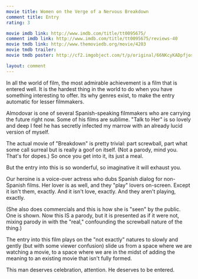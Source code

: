 ```yaml
---
movie title: Women on the Verge of a Nervous Breakdown
comment title: Entry
rating: 3

movie imdb link: http://www.imdb.com/title/tt0095675/
comment imdb link: http://www.imdb.com/title/tt0095675/reviews-40
movie tmdb link: http://www.themoviedb.org/movie/4203
movie tmdb trailer: 
movie tmdb poster: http://cf2.imgobject.com/t/p/original/66NKcyKADpfjosvBgCoQ9Ib7otA.jpg

layout: comment
---
```


In all the world of film, the most admirable achievement is a film that is entered well. It is the hardest thing in the world to do when you have something interesting to offer. Its why genres exist, to make the entry automatic for lesser filmmakers. 

Almodovar is one of several Spanish-speaking filmmakers who are carrying the future right now. Some of his films are sublime. "Talk to Her" is so lovely and deep I feel he has secretly infected my marrow with an already lucid version of myself.

The actual movie of "Breakdown" is pretty trivial: part screwball, part what some call surreal but is really a goof on itself. (Not a parody, mind you. That's for dopes.) So once you get into it, its just a meal.

But the entry into this is so wonderful, so imaginative it will exhaust you.

Our heroine is a voice-over actress who dubs Spanish dialog for non-Spanish films. Her lover is as well, and they "play" lovers on-screen. Except it isn't them, exactly. And it isn't love, exactly. And they aren't playing, exactly.

(She also does commercials and this is how she is "seen" by the public. One is shown. Now this IS a parody, but it is presented as if it were not, mixing parody in with the "real," confounding the screwball nature of the thing.)

The entry into this film plays on the "not exactly" natures to slowly and gently (but with some viewer confusion) slide us from a space where we are watching a movie, to a space where we are in the midst of adding the meaning to an existing movie that isn't fully formed.

This man deserves celebration, attention. He deserves to be entered.